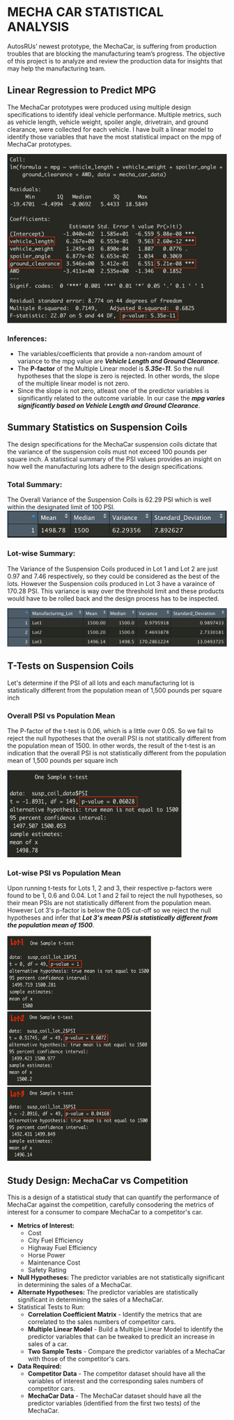 <h1>MECHA CAR STATISTICAL ANALYSIS</h1>
<p>AutosRUs’ newest prototype, the MechaCar, is suffering from production troubles that are blocking the manufacturing team’s progress. The objective of this project is to analyze and review the production data for insights that may help the manufacturing team.</p>

<h2>Linear Regression to Predict MPG</h2>
<p>The MechaCar prototypes were produced using multiple design specifications to identify ideal vehicle performance. Multiple metrics, such as vehicle length, vehicle weight, spoiler angle, drivetrain, and ground clearance, were collected for each vehicle. I have built a linear model to identify those variables that have the most statistical impact on the mpg of MechaCar prototypes.</p>
<img src='https://github.com/yazhcodes/MechaCar_Statistical_Analysis/blob/main/Images/Del1_multiple_linear_model.png'></img>
<h3>Inferences:</h3>
<ul>
  <li>The variables/coefficients that provide a non-random amount of variance to the mpg value are <strong><i>Vehicle Length and Ground Clearance</i></strong>.</li>
  <li>The <strong>P-factor</strong> of the Multiple Linear model is <strong><i>5.35e-11</i></strong>. So the null hypotheses that the slope is zero is rejected. In other words, the slope of the multiple linear model is not zero.</li>
  <li>Since the slope is not zero, atleast one of the predictor variables is significantly related to the outcome variable. In our case the <strong><i>mpg varies significantly based on Vehicle Length and Ground Clearance</i></strong>.</li>
</ul>

<h2>Summary Statistics on Suspension Coils</h2>
<p>The design specifications for the MechaCar suspension coils dictate that the variance of the suspension coils must not exceed 100 pounds per square inch. A statistical summary of the PSI values provides an insight on how well the manufacturing lots adhere to the design specifications.</p>
<h3>Total Summary:</h3>
The Overall Variance of the Suspension Coils is 62.29 PSI which is well within the designated limit of 100 PSI.
<img src='https://github.com/yazhcodes/MechaCar_Statistical_Analysis/blob/main/Images/Del2_total_summary.png'></img>
<h3>Lot-wise Summary:</h3>
<p>The Variance of the Suspension Coils produced in Lot 1 and Lot 2 are just 0.97 and 7.46 respectively, so they could be considered as the best of the lots. However the Suspension coils produced in Lot 3 have a varaince of 170.28 PSI. This variance is way over the threshold limit and these products would have to be rolled back and the design process has to be inspected.</p>
<img src='https://github.com/yazhcodes/MechaCar_Statistical_Analysis/blob/main/Images/Del2_lot_summary.png'></img>

<h2>T-Tests on Suspension Coils</h2>
<p>Let's determine if the PSI of all lots and each manufacturing lot is statistically different from the population mean of 1,500 pounds per square inch</p>
<h3>Overall PSI vs Population Mean</h3>
<p>The P-factor of the t-test is 0.06, which is a little over 0.05. So we fail to reject the null hypotheses that the overall PSI is not statitically different from the population mean of 1500. In other words, the result of the t-test is an indication that the overall PSI is not statistically different from the population mean of 1,500 pounds per square inch</p>
<img src='https://github.com/yazhcodes/MechaCar_Statistical_Analysis/blob/main/Images/Del3_ttest_total.png' width=400 height=200></img>
<h3>Lot-wise PSI vs Population Mean</h3>
<p>Upon running t-tests for Lots 1, 2 and 3, their respective p-factors were found to be 1, 0.6 and 0.04. Lot 1 and 2 fail to reject the null hypotheses, so their mean PSIs are not statistically different from the population mean. However Lot 3's p-factor is below the 0.05 cut-off so we reject the null hypotheses and infer that <strong><i>Lot 3's mean PSI is statistically different from the population mean of 1500</i></strong>.
  <br><br>
  <span align='center'>
  <img src='https://github.com/yazhcodes/MechaCar_Statistical_Analysis/blob/main/Images/Del3_ttest_lot1.png' width=330 height=170></img>
  <img src='https://github.com/yazhcodes/MechaCar_Statistical_Analysis/blob/main/Images/Del3_ttest_lot2.png' width=330 height=170></img> 
  <img src='https://github.com/yazhcodes/MechaCar_Statistical_Analysis/blob/main/Images/Del3_ttest_lot3.png' width=330 height=170></img>
  </span>
</p>

<h2>Study Design: MechaCar vs Competition</h2>
<p>This is a design of a statistical study that can quantify the performance of MechaCar against the competition, carefully consodering the metrics of interest for a consumer to compare MechaCar to a competitor's car.</p>
<ul>
  <li><strong>Metrics of Interest:</strong>
    <ul>
      <li>Cost</li>
      <li>City Fuel Efficiency</li>
      <li>Highway Fuel Efficiency</li>
      <li>Horse Power</li>
      <li>Maintenance Cost</li>
      <li>Safety Rating</li>
    </ul>
  </li>
  <li><strong>Null Hypotheses:</strong> The predictor variables are not statistically significant in determining the sales of a MechaCar.</li>
  <li><strong>Alternate Hypotheses:</strong> The predictor variables are statistically significant in determining the sales of a MechaCar.</li>
  <li>Statistical Tests to Run:
    <ul>
      <li><strong>Correlation Coefficient Matrix</strong> - Identify the metrics that are correlated to the sales numbers of competitor cars.</li>
      <li><strong>Multiple Linear Model</strong> - Build a Multiple Linear Model to identify the predictor variables that can be tweaked to predicit an increase in sales of a car.</li>
      <li><strong>Two Sample Tests</strong> - Compare the predictor variables of a MechaCar with those of the competitor's cars.</li>
    </ul>
  </li>
  <li><strong>Data Required:</strong>
    <ul>
      <li><strong>Competitor Data</strong> - The competitor dataset should have all the variables of interest and the corresponding sales numbers of competitor cars.</li>
      <li><strong>MechaCar Data</strong> - The MechaCar dataset should have all the predictor variables (identified from the first two tests) of the MechaCar.</li>
    </ul>
  </li>
</ul>
